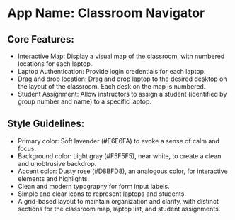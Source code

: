 # **App Name**: Classroom Navigator

## Core Features:

- Interactive Map: Display a visual map of the classroom, with numbered locations for each laptop.
- Laptop Authentication: Provide login credentials for each laptop.
- Drag and drop location: Drag and drop laptop to the desired desktop on the layout of the classroom. Each desk on the map is numbered.
- Student Assignment: Allow instructors to assign a student (identified by group number and name) to a specific laptop.

## Style Guidelines:

- Primary color: Soft lavender (#E6E6FA) to evoke a sense of calm and focus.
- Background color: Light gray (#F5F5F5), near white, to create a clean and unobtrusive backdrop.
- Accent color: Dusty rose (#D8BFD8), an analogous color, for interactive elements and highlights.
- Clean and modern typography for form input labels.
- Simple and clear icons to represent laptops and students.
- A grid-based layout to maintain organization and clarity, with distinct sections for the classroom map, laptop list, and student assignments.